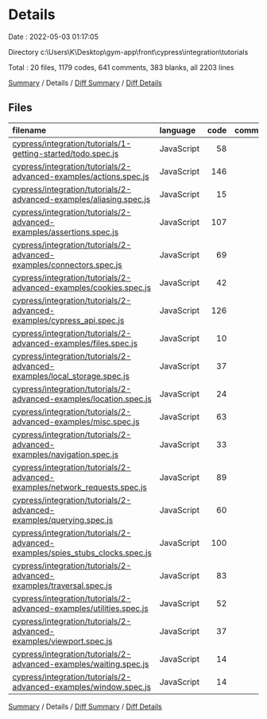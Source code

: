 # Details

Date : 2022-05-03 01:17:05

Directory c:\Users\K\Desktop\gym-app\front\cypress\integration\tutorials

Total : 20 files,  1179 codes, 641 comments, 383 blanks, all 2203 lines

[Summary](results.md) / Details / [Diff Summary](diff.md) / [Diff Details](diff-details.md)

## Files
| filename | language | code | comment | blank | total |
| :--- | :--- | ---: | ---: | ---: | ---: |
| [cypress/integration/tutorials/1-getting-started/todo.spec.js](/cypress/integration/tutorials/1-getting-started/todo.spec.js) | JavaScript | 58 | 66 | 20 | 144 |
| [cypress/integration/tutorials/2-advanced-examples/actions.spec.js](/cypress/integration/tutorials/2-advanced-examples/actions.spec.js) | JavaScript | 146 | 92 | 62 | 300 |
| [cypress/integration/tutorials/2-advanced-examples/aliasing.spec.js](/cypress/integration/tutorials/2-advanced-examples/aliasing.spec.js) | JavaScript | 15 | 18 | 7 | 40 |
| [cypress/integration/tutorials/2-advanced-examples/assertions.spec.js](/cypress/integration/tutorials/2-advanced-examples/assertions.spec.js) | JavaScript | 107 | 43 | 27 | 177 |
| [cypress/integration/tutorials/2-advanced-examples/connectors.spec.js](/cypress/integration/tutorials/2-advanced-examples/connectors.spec.js) | JavaScript | 69 | 16 | 13 | 98 |
| [cypress/integration/tutorials/2-advanced-examples/cookies.spec.js](/cypress/integration/tutorials/2-advanced-examples/cookies.spec.js) | JavaScript | 42 | 14 | 22 | 78 |
| [cypress/integration/tutorials/2-advanced-examples/cypress_api.spec.js](/cypress/integration/tutorials/2-advanced-examples/cypress_api.spec.js) | JavaScript | 126 | 35 | 40 | 201 |
| [cypress/integration/tutorials/2-advanced-examples/files.spec.js](/cypress/integration/tutorials/2-advanced-examples/files.spec.js) | JavaScript | 10 | 72 | 6 | 88 |
| [cypress/integration/tutorials/2-advanced-examples/local_storage.spec.js](/cypress/integration/tutorials/2-advanced-examples/local_storage.spec.js) | JavaScript | 37 | 8 | 8 | 53 |
| [cypress/integration/tutorials/2-advanced-examples/location.spec.js](/cypress/integration/tutorials/2-advanced-examples/location.spec.js) | JavaScript | 24 | 4 | 5 | 33 |
| [cypress/integration/tutorials/2-advanced-examples/misc.spec.js](/cypress/integration/tutorials/2-advanced-examples/misc.spec.js) | JavaScript | 63 | 21 | 21 | 105 |
| [cypress/integration/tutorials/2-advanced-examples/navigation.spec.js](/cypress/integration/tutorials/2-advanced-examples/navigation.spec.js) | JavaScript | 33 | 11 | 13 | 57 |
| [cypress/integration/tutorials/2-advanced-examples/network_requests.spec.js](/cypress/integration/tutorials/2-advanced-examples/network_requests.spec.js) | JavaScript | 89 | 61 | 14 | 164 |
| [cypress/integration/tutorials/2-advanced-examples/querying.spec.js](/cypress/integration/tutorials/2-advanced-examples/querying.spec.js) | JavaScript | 60 | 28 | 27 | 115 |
| [cypress/integration/tutorials/2-advanced-examples/spies_stubs_clocks.spec.js](/cypress/integration/tutorials/2-advanced-examples/spies_stubs_clocks.spec.js) | JavaScript | 100 | 59 | 45 | 204 |
| [cypress/integration/tutorials/2-advanced-examples/traversal.spec.js](/cypress/integration/tutorials/2-advanced-examples/traversal.spec.js) | JavaScript | 83 | 19 | 20 | 122 |
| [cypress/integration/tutorials/2-advanced-examples/utilities.spec.js](/cypress/integration/tutorials/2-advanced-examples/utilities.spec.js) | JavaScript | 52 | 43 | 14 | 109 |
| [cypress/integration/tutorials/2-advanced-examples/viewport.spec.js](/cypress/integration/tutorials/2-advanced-examples/viewport.spec.js) | JavaScript | 37 | 12 | 11 | 60 |
| [cypress/integration/tutorials/2-advanced-examples/waiting.spec.js](/cypress/integration/tutorials/2-advanced-examples/waiting.spec.js) | JavaScript | 14 | 15 | 3 | 32 |
| [cypress/integration/tutorials/2-advanced-examples/window.spec.js](/cypress/integration/tutorials/2-advanced-examples/window.spec.js) | JavaScript | 14 | 4 | 5 | 23 |

[Summary](results.md) / Details / [Diff Summary](diff.md) / [Diff Details](diff-details.md)